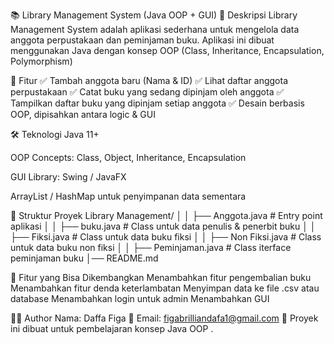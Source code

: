 📚 Library Management System (Java OOP + GUI)
📖 Deskripsi
Library Management System adalah aplikasi sederhana untuk mengelola data anggota perpustakaan dan peminjaman buku.
Aplikasi ini dibuat menggunakan Java dengan konsep OOP (Class, Inheritance, Encapsulation, Polymorphism)

🎯 Fitur
✅ Tambah anggota baru (Nama & ID)
✅ Lihat daftar anggota perpustakaan
✅ Catat buku yang sedang dipinjam oleh anggota
✅ Tampilkan daftar buku yang dipinjam setiap anggota
✅ Desain berbasis OOP, dipisahkan antara logic & GUI

🛠️ Teknologi
Java 11+

OOP Concepts: Class, Object, Inheritance, Encapsulation

GUI Library: Swing / JavaFX

ArrayList / HashMap untuk penyimpanan data sementara

📂 Struktur Proyek
Library Management/
│   │   ├── Anggota.java               # Entry point aplikasi
│   │   ├── buku.java                  # Class untuk data penulis & penerbit buku
│   │   ├── Fiksi.java               # Class untuk data buku fiksi
│   │   ├── Non Fiksi.java           # Class untuk data buku non fiksi
│   │   ├── Peminjaman.java         # Class iterface peminjaman buku
│── README.md

🔧 Fitur yang Bisa Dikembangkan
 Menambahkan fitur pengembalian buku
 Menambahkan fitur denda keterlambatan
 Menyimpan data ke file .csv atau database
 Menambahkan login untuk admin
 Menambahkan GUI

👨‍💻 Author
Nama: Daffa Figa
📧 Email: figabrilliandafa1@gmail.com
📌 Proyek ini dibuat untuk pembelajaran konsep Java OOP .